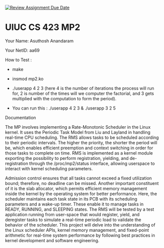 [![Review Assignment Due Date](https://classroom.github.com/assets/deadline-readme-button-22041afd0340ce965d47ae6ef1cefeee28c7c493a6346c4f15d667ab976d596c.svg)](https://classroom.github.com/a/bN8FEXqy)
# UIUC CS 423 MP2

Your Name: Asuthosh Anandaram

Your NetID: aa69 

How to Test :

*  make
* insmod mp2.ko
* ./userapp 4 2 3 
(here 4 is the number of iterations the process will run for, 2 is number of the times will we computer the factorial, and 3 gets multiplied with the computation to form the period). 

* You can run this : ./userapp 4 2 3 & ./userapp 3 2 5 

Documentation 

The MP involves implementing a Rate-Monotonic Scheduler in the Linux kernel. It uses the Periodic Task Model from Liu and Layland in handling real-time CPU scheduling. The RMS allows tasks to be scheduled according to their periodic intervals. The higher the priority, the shorter the period will be, which enables efficient preemption and context switching in order for those tasks to complete on time. RMS is implemented as a kernel module exporting the possibility to perform registration, yielding, and de-registration through the /proc/mp2/status interface, allowing userspace to interact with kernel scheduling parameters.

Admission control ensures that all tasks cannot exceed a fixed utilization bound; therefore, no deadline can be missed. Another important constituent of it is the slab allocator, which permits efficient memory management inside the kernel by the operating system for better performance. Here, the scheduler maintains each task state in its PCB with its scheduling parameters and a wake-up timer. These enable it to manage tasks in READY, RUNNING, and SLEEPING states. The RMS will be tested by a test application running from user-space that would register, yield, and deregister tasks to simulate a real-time periodic load to validate the behavior of the scheduler. This project will delve into the understanding of the Linux scheduler APIs, kernel memory management, and fixed-point arithmetic for real-time system performance by following best practices in kernel development and software engineering.
